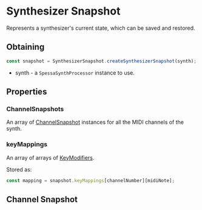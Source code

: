 # Synthesizer Snapshot

Represents a synthesizer's current state, which can be saved and restored.

## Obtaining

```js
const snapshot = SynthesizerSnapshot.createSynthesizerSnapshot(synth);
```

- synth - a `SpessaSynthProcessor` instance to use.

## Properties

### ChannelSnapshots

An array of [ChannelSnapshot](#channel-snapshot) instances for all the MIDI channels of the synth.

### keyMappings

An array of arrays of [KeyModifiers](key-modifier-manager.md).

Stored as:

```js
const mapping = snapshot.keyMappings[channelNumber][midiNote];
```

## Channel Snapshot